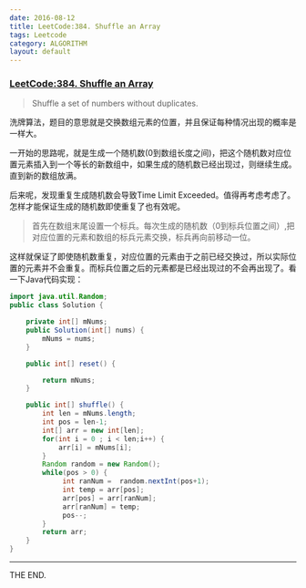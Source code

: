 ```yaml
---
date: 2016-08-12
title: LeetCode:384. Shuffle an Array
tags: Leetcode
category: ALGORITHM
layout: default
---
```


### [LeetCode:384. Shuffle an Array](https://Leetcode.com/problems/shuffle-an-array/)

> Shuffle a set of numbers without duplicates.

<!--more-->

洗牌算法，题目的意思就是交换数组元素的位置，并且保证每种情况出现的概率是一样大。

一开始的思路呢，就是生成一个随机数(0到数组长度之间)，把这个随机数对应位置元素插入到一个等长的新数组中，如果生成的随机数已经出现过，则继续生成。直到新的数组放满。

后来呢，发现重复生成随机数会导致Time Limit Exceeded。值得再考虑考虑了。怎样才能保证生成的随机数即使重复了也有效呢。

> 首先在数组末尾设置一个标兵。每次生成的随机数（0到标兵位置之间）,把对应位置的元素和数组的标兵元素交换，标兵再向前移动一位。

这样就保证了即使随机数重复，对应位置的元素由于之前已经交换过，所以实际位置的元素并不会重复。而标兵位置之后的元素都是已经出现过的不会再出现了。看一下Java代码实现：

```java
import java.util.Random;
public class Solution {

    private int[] mNums;
    public Solution(int[] nums) {
        mNums = nums;
    }

    public int[] reset() {

        return mNums;
    }

    public int[] shuffle() {
        int len = mNums.length;
        int pos = len-1;
        int[] arr = new int[len];
        for(int i = 0 ; i < len;i++) {
            arr[i] = mNums[i];
        }
        Random random = new Random();
        while(pos > 0) {
             int ranNum =  random.nextInt(pos+1);
             int temp = arr[pos];
             arr[pos] = arr[ranNum];
             arr[ranNum] = temp;
             pos--;
        }
        return arr;
    }
}

```
- - -
THE END.

